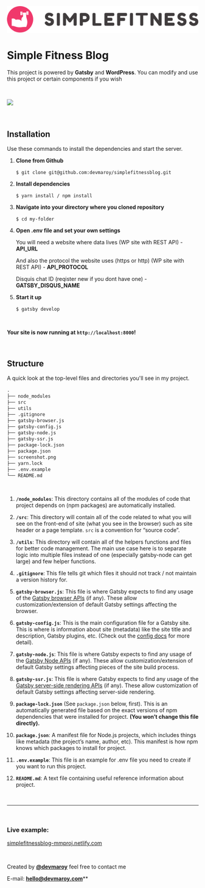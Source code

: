 ![](src/images/logo.svg)
# **Simple Fitness Blog**


This project is powered by **Gatsby** and **WordPress**. You can modify and use this project or certain components if you wish


<br>


![](screenshot.png)


<br>

## Installation ##

Use these commands to install the dependencies and start the server.

1. **Clone from Github**

    ```
    $ git clone git@github.com:devmaroy/simplefitnessblog.git
    ```
2. **Install dependencies**
   ```
   $ yarn install / npm install
   ```
3. **Navigate into your directory where you cloned repository**
    ```
    $ cd my-folder
    ```
4. **Open .env file and set your own settings**

    You will need a website where data lives (WP site with REST API) - **API_URL**

    And also the protocol the website uses (https or http) (WP site with REST API) - **API_PROTOCOL**

    Disquis chat ID (reqister new if you dont have one) - **GATSBY_DISQUS_NAME**


5. **Start it up**
    ```
    $ gatsby develop
    ```
<br>

**Your site is now running at `http://localhost:8000`!**


<br>


## Structure ##

A quick look at the top-level files and directories you'll see in my project.

    .
    ├── node_modules
    ├── src
    ├── utils
    ├── .gitignore
    ├── gatsby-browser.js
    ├── gatsby-config.js
    ├── gatsby-node.js
    ├── gatsby-ssr.js
    ├── package-lock.json
    ├── package.json
    ├── screenshot.png
    ├── yarn.lock
    ├── .env.example
    └── README.md

<br>

1.  **`/node_modules`**: This directory contains all of the modules of code that project depends on (npm packages) are automatically installed.

2.  **`/src`**: This directory will contain all of the code related to what you will see on the front-end of site (what you see in the browser) such as site header or a page template. `src` is a convention for “source code”.
  
3.  **`/utils`**: This directory will contain all of the helpers functions and files for better code management. The main use case here is to separate logic into multiple files instead of one (especially gatsby-node can get large) and few helper functions.

4.  **`.gitignore`**: This file tells git which files it should not track / not maintain a version history for.

5.  **`gatsby-browser.js`**: This file is where Gatsby expects to find any usage of the [Gatsby browser APIs](https://www.gatsbyjs.org/docs/browser-apis/) (if any). These allow customization/extension of default Gatsby settings affecting the browser.

6.  **`gatsby-config.js`**: This is the main configuration file for a Gatsby site. This is where is information about site (metadata) like the site title and description, Gatsby plugins, etc. (Check out the [config docs](https://www.gatsbyjs.org/docs/gatsby-config/) for more detail).

7.  **`gatsby-node.js`**: This file is where Gatsby expects to find any usage of the [Gatsby Node APIs](https://www.gatsbyjs.org/docs/node-apis/) (if any). These allow customization/extension of default Gatsby settings affecting pieces of the site build process.

8.  **`gatsby-ssr.js`**: This file is where Gatsby expects to find any usage of the [Gatsby server-side rendering APIs](https://www.gatsbyjs.org/docs/ssr-apis/) (if any). These allow customization of default Gatsby settings affecting server-side rendering.

9.   **`package-lock.json`** (See `package.json` below, first). This is an automatically generated file based on the exact versions of npm dependencies that were installed for project. **(You won’t change this file directly).**

10. **`package.json`**: A manifest file for Node.js projects, which includes things like metadata (the project’s name, author, etc). This manifest is how npm knows which packages to install for project.

11. **`.env.example`**: This file is an example for .env file you need to create if you want to run this project.

12. **`README.md`**: A text file containing useful reference information about project.


<br>

<hr>

<br>

###  Live example: 
[simplefitnessblog-mmproj.netlify.com](https://simplefitnessblog-mmproj.netlify.com)

<br>

Created by **[@devmaroy](https://twitter.com/devmaroy)** feel free to contact me 

E-mail: **[hello@devmaroy.com](hello@devmaroy.com)****
